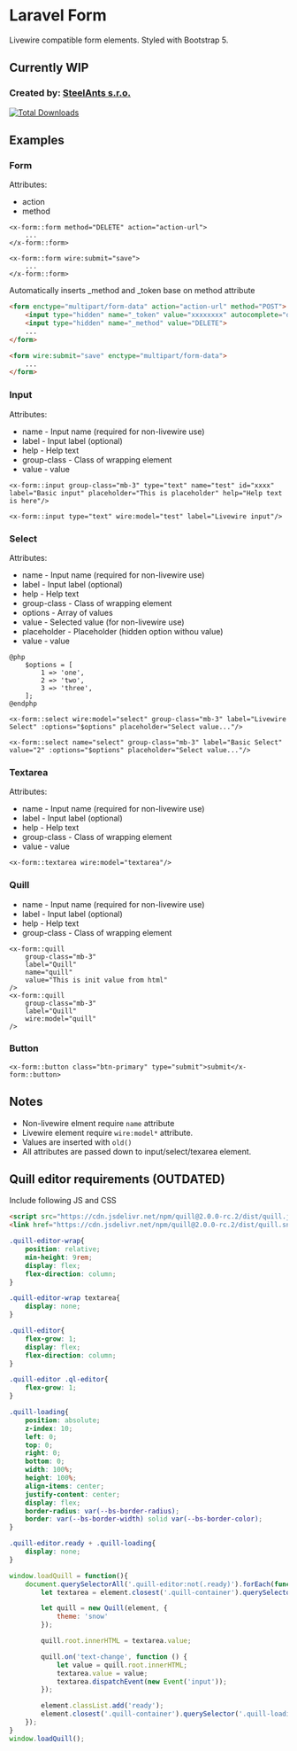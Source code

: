 # Laravel Form

Livewire compatible form elements. Styled with Bootstrap 5.

## Currently WIP

### Created by: [SteelAnts s.r.o.](https://www.steelants.cz/)

[![Total Downloads](https://img.shields.io/packagist/dt/steelants/form.svg?style=flat-square)](https://packagist.org/packages/steelants/form)


## Examples

### Form
Attributes:
- action
- method
```blade
<x-form::form method="DELETE" action="action-url">
    ...
</x-form::form>    

<x-form::form wire:submit="save">
    ...
</x-form::form>   
```
Automatically inserts _method and _token base on method attribute
```html
<form enctype="multipart/form-data" action="action-url" method="POST">
    <input type="hidden" name="_token" value="xxxxxxxx" autocomplete="off">    
    <input type="hidden" name="_method" value="DELETE">
    ...
</form>

<form wire:submit="save" enctype="multipart/form-data">
    ...
</form>
```

### Input
Attributes:
- name - Input name (required for non-livewire use)
- label - Input label (optional) 
- help - Help text
- group-class - Class of wrapping element
- value - value

```blade
<x-form::input group-class="mb-3" type="text" name="test" id="xxxx" label="Basic input" placeholder="This is placeholder" help="Help text is here"/>

<x-form::input type="text" wire:model="test" label="Livewire input"/>
```

### Select
Attributes:
- name - Input name (required for non-livewire use)
- label - Input label (optional) 
- help - Help text
- group-class - Class of wrapping element
- options - Array of values
- value - Selected value (for non-livewire use)
- placeholder - Placeholder (hidden option withou value)
- value - value

```blade
@php
    $options = [
        1 => 'one',
        2 => 'two',
        3 => 'three',
    ];
@endphp

<x-form::select wire:model="select" group-class="mb-3" label="Livewire Select" :options="$options" placeholder="Select value..."/>

<x-form::select name="select" group-class="mb-3" label="Basic Select" value="2" :options="$options" placeholder="Select value..."/>

```

### Textarea
Attributes:
- name - Input name (required for non-livewire use)
- label - Input label (optional) 
- help - Help text
- group-class - Class of wrapping element
- value - value

```blade
<x-form::textarea wire:model="textarea"/>
```

### Quill
- name - Input name (required for non-livewire use)
- label - Input label (optional) 
- help - Help text
- group-class - Class of wrapping element

```blade
<x-form::quill
    group-class="mb-3"
    label="Quill"
    name="quill"
    value="This is init value from html"
/>
<x-form::quill 
    group-class="mb-3"
    label="Quill" 
    wire:model="quill" 
/>
```

### Button
```blade
<x-form::button class="btn-primary" type="submit">submit</x-form::button>
```

## Notes
- Non-livewire elment require `name` attribute
- Livewire element require `wire:model*` attribute. 
- Values are inserted with `old()`
- All attributes are passed down to input/select/texarea element. 

## Quill editor requirements (OUTDATED)
Include following JS and CSS
```html
<script src="https://cdn.jsdelivr.net/npm/quill@2.0.0-rc.2/dist/quill.js"></script>
<link href="https://cdn.jsdelivr.net/npm/quill@2.0.0-rc.2/dist/quill.snow.css" rel="stylesheet">
```

```css
.quill-editor-wrap{
    position: relative;
    min-height: 9rem;
    display: flex;
    flex-direction: column;
}

.quill-editor-wrap textarea{
    display: none;
}

.quill-editor{
    flex-grow: 1;
    display: flex;
    flex-direction: column;
}

.quill-editor .ql-editor{
    flex-grow: 1;
}

.quill-loading{
    position: absolute;
    z-index: 10;
    left: 0;
    top: 0;
    right: 0;
    bottom: 0;
    width: 100%;
    height: 100%;
    align-items: center;
    justify-content: center;
    display: flex;
    border-radius: var(--bs-border-radius);
    border: var(--bs-border-width) solid var(--bs-border-color);
}

.quill-editor.ready + .quill-loading{
    display: none;
}
```

```js
window.loadQuill = function(){
    document.querySelectorAll('.quill-editor:not(.ready)').forEach(function(element){
        let textarea = element.closest('.quill-container').querySelector('.quill-textarea');

        let quill = new Quill(element, {
            theme: 'snow'
        });

        quill.root.innerHTML = textarea.value;

        quill.on('text-change', function () {
            let value = quill.root.innerHTML;
            textarea.value = value;
            textarea.dispatchEvent(new Event('input'));
        });

        element.classList.add('ready');
        element.closest('.quill-container').querySelector('.quill-loading').remove();
    });
}
window.loadQuill();
```